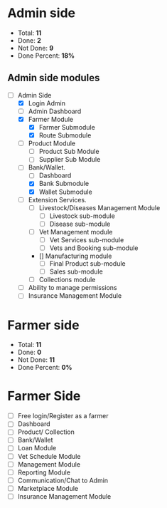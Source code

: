 # Admin side
  - Total: **11**
  - Done: **2**
  - Not Done: **9**
  - Done Percent: **18%**

## Admin side modules
- [ ] Admin Side
  - [x] Login Admin
  - [ ] Admin Dashboard
  - [x] Farmer Module
    - [x] Farmer Submodule
    - [x] Route Submodule
  - [ ] Product Module
    - [ ] Product Sub Module
    - [ ] Supplier Sub Module
  - [ ] Bank/Wallet.
    - [ ] Dashboard
    - [x] Bank Submodule
    - [x] Wallet Submodule
  - [ ] Extension Services.
    - [ ] Livestock/Diseases Management Module
      - [ ] Livestock sub-module
      - [ ] Disease sub-module
    - [ ] Vet Management module
      - [ ] Vet Services sub-module
      - [ ] Vets and Booking sub-module
    - [] Manufacturing module
      - [ ] Final Product sub-module
      - [ ] Sales sub-module
    - [ ] Collections module
  - [ ] Ability to manage permissions
  - [ ] Insurance Management Module

# Farmer side
  - Total: **11**
  - Done: **0**
  - Not Done: **11**
  - Done Percent: **0%**
# Farmer Side
- [ ] Free login/Register as a farmer
- [ ] Dashboard
- [ ] Product/ Collection
- [ ] Bank/Wallet
- [ ] Loan Module
- [ ] Vet Schedule Module
- [ ] Management Module
- [ ] Reporting Module
- [ ] Communication/Chat to Admin
- [ ] Marketplace Module
- [ ] Insurance Management Module
